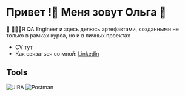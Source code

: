 # Привет !👋 Меня зовут Ольга 🌱

🌱 👩🏻‍💻Я QA Engineer и здесь делюсь артефактами, созданными не только в рамках курса, но и в личных проектах
* CV [тут]()
* Как связаться со мной: [Linkedin](https://www.linkedin.com/in/olga-ruzanova/)

## Tools
![JIRA](https://img.shields.io/badge/JIRA-000000?style=for-the-badge&logo=jira)
![Postman](https://img.shields.io/badge/Postman-000000?style=for-the-badge&logo=Postman)
